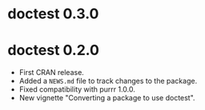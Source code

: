 # doctest 0.3.0


# doctest 0.2.0

* First CRAN release.
* Added a `NEWS.md` file to track changes to the package.
* Fixed compatibility with purrr 1.0.0.
* New vignette "Converting a package to use doctest".
